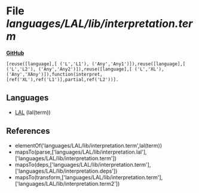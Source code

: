 # File _languages/LAL/lib/interpretation.term_
**[GitHub](https://github.com/softlang/yas/blob/master/languages/LAL/lib/interpretation.term)**
```
[reuse([language],[ ('L','L1'), ('Any','Any1')]),reuse([language],[ ('L','L2'), ('Any','Any2')]),reuse([language],[ ('L','XL'), ('Any','XAny')]),function(interpret,[ref('XL'),ref('L1')],partial,ref('L2'))].
```

## Languages
* [LAL](../languages/LAL.md) (lal(term))

## References
* elementOf('languages/LAL/lib/interpretation.term',lal(term))
* mapsTo(parse,['languages/LAL/lib/interpretation.lal'],['languages/LAL/lib/interpretation.term'])
* mapsTo(deps,['languages/LAL/lib/interpretation.term'],['languages/LAL/lib/interpretation.deps'])
* mapsTo(transform,['languages/LAL/lib/interpretation.term'],['languages/LAL/lib/interpretation.term2'])
